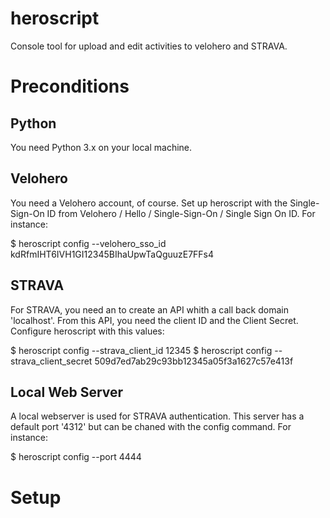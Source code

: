 # heroscript
Console tool for upload and edit activities to velohero and STRAVA.

# Preconditions

## Python
You need Python 3.x on your local machine.

## Velohero
You need a Velohero account, of course. Set up heroscript with the Single-Sign-On ID from Velohero / Hello / Single-Sign-On / Single Sign On ID. For instance: 

$ heroscript config --velohero_sso_id kdRfmIHT6IVH1GI12345BIhaUpwTaQguuzE7FFs4

## STRAVA
For STRAVA, you need an to create an API whith a call back domain 'localhost'. From this API, you need the client ID and the Client Secret. Configure heroscript with this values:

$ heroscript config --strava_client_id 12345
$ heroscript config --strava_client_secret 509d7ed7ab29c93bb12345a05f3a1627c57e413f

## Local Web Server
A local webserver is used for STRAVA authentication. This server has a default port '4312' but can be chaned with the config command. For instance:

$ heroscript config --port 4444

# Setup

